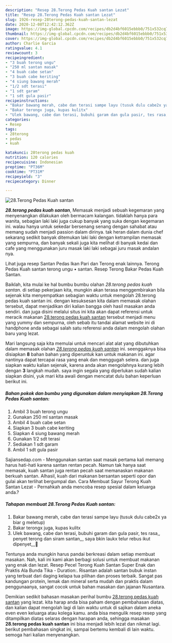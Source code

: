 ```yaml
---
description: "Resep 28.Terong Pedas Kuah santan Lezat"
title: "Resep 28.Terong Pedas Kuah santan Lezat"
slug: 1926-resep-28terong-pedas-kuah-santan-lezat
date: 2020-12-08T12:42:12.362Z
image: https://img-global.cpcdn.com/recipes/db2d4bf6015ebbb0/751x532cq70/28terong-pedas-kuah-santan-foto-resep-utama.jpg
thumbnail: https://img-global.cpcdn.com/recipes/db2d4bf6015ebbb0/751x532cq70/28terong-pedas-kuah-santan-foto-resep-utama.jpg
cover: https://img-global.cpcdn.com/recipes/db2d4bf6015ebbb0/751x532cq70/28terong-pedas-kuah-santan-foto-resep-utama.jpg
author: Charlie Garcia
ratingvalue: 4.1
reviewcount: 3
recipeingredient:
- "3 buah terong ungu"
- "250 ml santan masak"
- "4 buah cabe setan"
- "3 buah cabe keriting"
- "4 siung bawang merah"
- "1/2 sdt terasi"
- "1 sdt garam"
- "1 sdt gula pasir"
recipeinstructions:
- "Bakar bawang merah, cabe dan terasi sampe layu (tusuk dulu cabe2x ya biar g meletup)"
- "Bakar terongx juga, kupas kulitx"
- "Ulek bawang, cabe dan terasi, bubuhi garam dan gula pasir, tes rasa,, penyet terong dan siram santan,,, saya bkin laukx telur rebus ikut dipenyet,,,🤤"
categories:
- Resep
tags:
- 28terong
- pedas
- kuah

katakunci: 28terong pedas kuah 
nutrition: 120 calories
recipecuisine: Indonesian
preptime: "PT36M"
cooktime: "PT31M"
recipeyield: "3"
recipecategory: Dinner

---
```



![28.Terong Pedas Kuah santan](https://img-global.cpcdn.com/recipes/db2d4bf6015ebbb0/751x532cq70/28terong-pedas-kuah-santan-foto-resep-utama.jpg)

<b><i>28.terong pedas kuah santan</i></b>, Memasak menjadi sebuah kegemaran yang menyenangkan dilakukan oleh bermacam kalangan. tidaklah hanya para wanita, sebagian laki laki juga cukup banyak yang suka dengan kegemaran ini. walau hanya untuk sekedar bersenang senang dengan sahabat atau memang sudah menjadi passion dalam dirinya. tak heran dalam dunia chef sekarang sedikit banyak ditemukan laki laki dengan ketrampilan memasak yang sempurna, dan banyak sekali juga kita melihat di banyak kedai dan cafe yang menggunakan juru masak laki laki sebagai juru masak andalan nya.

Lihat juga resep Santan Pedas Ikan Pari dan Terong enak lainnya. Terong Pedas Kuah santan terong ungu • santan. Resep Terong Bakar Pedas Kuah Santan.

Baiklah, kita mulai ke hal bumbu bumbu olahan <i>28.terong pedas kuah santan</i>. di setiap pekerjaan kita, mungkin akan terasa menggembirakan bila sejenak kita menyempatkan sebagian waktu untuk mengolah 28.terong pedas kuah santan ini. dengan kesuksesan kita dalam memasak olahan tersebut, dapat menjadikan diri kalian bangga oleh hasil masakan anda sendiri. dan juga disini melalui situs ini kita akan dapat referensi untuk meracik makanan <u>28.terong pedas kuah santan</u> tersebut menjadi menu yang yummy dan sempurna, oleh sebab itu tandai alamat website ini di handphone anda sebagai salah satu referensi anda dalam mengolah olahan baru yang lezat.


Mari langsung saja kita memulai untuk mencari alat alat yang dibutuhkan dalam memasak olahan <u><i>28.terong pedas kuah santan</i></u> ini. seenggaknya bisa disiapkan <b>8</b> bahan bahan yang diperuntuk kan untuk makanan ini. agar nantinya dapat tercapai rasa yang enak dan menggugah selera. dan juga siapkan waktu kalian sejenak, karena anda akan mengolahnya kurang lebih dengan <b>3</b> langkah mudah. saya ingin segala yang diperlukan sudah kalian siapkan disini, yuk mari kita awali dengan mencatat dulu bahan keperluan berikut ini.

<!--inarticleads1-->

##### Bahan pokok dan bumbu yang digunakan dalam menyiapkan 28.Terong Pedas Kuah santan:

1. Ambil 3 buah terong ungu
1. Gunakan 250 ml santan masak
1. Ambil 4 buah cabe setan
1. Siapkan 3 buah cabe keriting
1. Siapkan 4 siung bawang merah
1. Gunakan 1/2 sdt terasi
1. Sediakan 1 sdt garam
1. Ambil 1 sdt gula pasir


Sajiansedap.com - Menggunakan santan saat masak pertama kali memang harus hati-hati karena santan rentan pecah. Namun tak hanya saat memasak, kuah santan juga rentan pecah saat memanaskan makanan berkuah santan. Alhasil, kuah dari makanan bersantan seperti opor dan gulai akan terlihat bergumpal dan. Cara Membuat Sayur Terong Kuah Santan Lezat - Pernahkah anda mencoba resep spesial dalam keluarga anda.? 

<!--inarticleads2-->

##### Tahapan membuat 28.Terong Pedas Kuah santan:

1. Bakar bawang merah, cabe dan terasi sampe layu (tusuk dulu cabe2x ya biar g meletup)
1. Bakar terongx juga, kupas kulitx
1. Ulek bawang, cabe dan terasi, bubuhi garam dan gula pasir, tes rasa,, penyet terong dan siram santan,,, saya bkin laukx telur rebus ikut dipenyet,,,🤤


Tentunya anda mungkin harus pandai berkreasi dalam setiap membuat masakan. Nah, kali ini kami akan berbagi solusi untuk membuat makanan yang enak dan lezat. Resep Pecel Terong Kuah Santan Super Enak dan Praktis Ala Bunda Tika - Duration:. Risantan adalah santan bubuk instan yang terbuat dari daging kelapa tua pilihan dan proses terbaik. Sangat pas kandungan protein, lemak dan mineral serta mudah dan praktis dalam penggunaanya, sangat cocok untuk bahan masakan dan jajanan Nusantara. 

Demikian sedikit bahasan masakan perihal bumbu <u>28.terong pedas kuah santan</u> yang lezat. kita harap anda bisa paham dengan pembahasan diatas, dan kalian dapat mengolah lagi di lain waktu untuk di sajikan dalam aneka even even keluarga atau kolega kamu. anda bisa mengulik resep resep yang ditampilkan diatas selaras dengan harapan anda, sehingga masakan <b>28.terong pedas kuah santan</b> ini bisa menjadi lebih lezat dan nikmat lagi. berikut pembahasan singkat ini, sampai bertemu kembali di lain waktu. semoga hari kalian menyenangkan.
